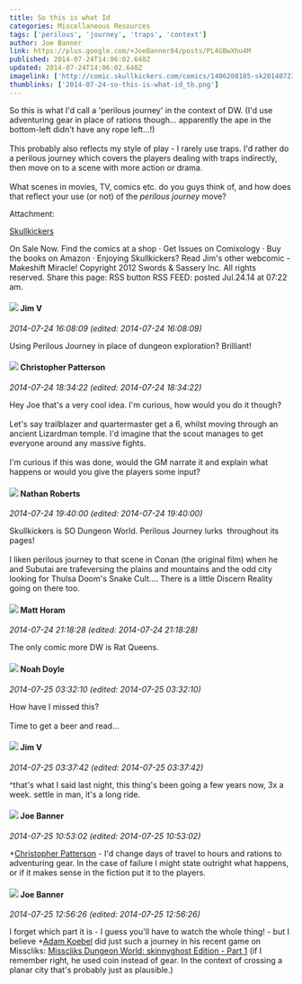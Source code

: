 ```yaml
---
title: So this is what Id
categories: Miscellaneous Resources
tags: ['perilous', 'journey', 'traps', 'context']
author: Joe Banner
link: https://plus.google.com/+JoeBanner84/posts/PL4GBwXhu4M
published: 2014-07-24T14:06:02.648Z
updated: 2014-07-24T14:06:02.648Z
imagelink: ['http://comic.skullkickers.com/comics/1406208185-sk20140723.jpg']
thumblinks: ['2014-07-24-so-this-is-what-id_tb.png']
---
```


So this is what I&#39;d call a &#39;perilous journey&#39; in the context of DW. (I&#39;d use adventuring gear in place of rations though... apparently the ape in the bottom-left didn&#39;t have any rope left...!)<br /><br />This probably also reflects my style of play - I rarely use traps. I&#39;d rather do a perilous journey which covers the players dealing with traps indirectly, then move on to a scene with more action or drama.<br /><br />What scenes in movies, TV, comics etc. do you guys think of, and how does that reflect your use (or not) of the <i>perilous journey</i> move?


Attachment:

<a href='http://comic.skullkickers.com/index.php?id=553#.U9EQruOICSo'>Skullkickers</a>


On Sale Now. Find the comics at a shop · Get Issues on Comixology · Buy the books on Amazon · Enjoying Skullkickers? Read Jim's other webcomic - Makeshift Miracle! Copyright 2012 Swords & Sassery Inc. All rights reserved. Share this page: RSS button RSS FEED: posted Jul.24.14 at 07:22 am.
<div id='comment z13tfv3xzujztljw504cjhlokyrcvz3ahms0k'>
  <h4><img src='{{site.baseurl}}//images/avatars/115960798010335943593_photo.jpg'> Jim V</h4>
      <p><cite>2014-07-24 16:08:09 (edited: 2014-07-24 16:08:09)</cite></p>
        <p>Using Perilous Journey in place of dungeon exploration? Brilliant!</p>
</div>
        

<div id='comment z13tfv3xzujztljw504cjhlokyrcvz3ahms0k'>
  <h4><img src='{{site.baseurl}}//images/avatars/115679865490833275084_photo.jpg'> Christopher Patterson</h4>
      <p><cite>2014-07-24 18:34:22 (edited: 2014-07-24 18:34:22)</cite></p>
        <p>Hey Joe that&#39;s a very cool idea. I&#39;m curious, how would you do it though? <br /><br />Let&#39;s say trailblazer and quartermaster get a 6, whilst moving through an ancient Lizardman temple. I&#39;d imagine that the scout manages to get everyone around any massive fights.<br /><br />I&#39;m curious if this was done, would the GM narrate it and explain what happens or would you give the players some input?</p>
</div>
        

<div id='comment z13tfv3xzujztljw504cjhlokyrcvz3ahms0k'>
  <h4><img src='{{site.baseurl}}//images/avatars/117646243340764868749_photo.jpg'> Nathan Roberts</h4>
      <p><cite>2014-07-24 19:40:00 (edited: 2014-07-24 19:40:00)</cite></p>
        <p>Skullkickers is SO Dungeon World. Perilous Journey lurks  throughout its pages!<br /><br />I liken perilous journey to that scene in Conan (the original film) when he and Subutai are trafeversing the plains and mountains and the odd city looking for Thulsa Doom&#39;s Snake Cult.... There is a little Discern Reality going on there too.</p>
</div>
        

<div id='comment z13tfv3xzujztljw504cjhlokyrcvz3ahms0k'>
  <h4><img src='{{site.baseurl}}//images/avatars/105472060898626050077_photo.jpg'> Matt Horam</h4>
      <p><cite>2014-07-24 21:18:28 (edited: 2014-07-24 21:18:28)</cite></p>
        <p>The only comic more DW is Rat Queens.</p>
</div>
        

<div id='comment z13tfv3xzujztljw504cjhlokyrcvz3ahms0k'>
  <h4><img src='{{site.baseurl}}//images/avatars/101839266027576018089_photo.jpg'> Noah Doyle</h4>
      <p><cite>2014-07-25 03:32:10 (edited: 2014-07-25 03:32:10)</cite></p>
        <p>How have I missed this?<br /><br />Time to get a beer and read...</p>
</div>
        

<div id='comment z13tfv3xzujztljw504cjhlokyrcvz3ahms0k'>
  <h4><img src='{{site.baseurl}}//images/avatars/115960798010335943593_photo.jpg'> Jim V</h4>
      <p><cite>2014-07-25 03:37:42 (edited: 2014-07-25 03:37:42)</cite></p>
        <p>^that&#39;s what I said last night, this thing&#39;s been going a few years now, 3x a week. settle in man, it&#39;s a long ride.</p>
</div>
        

<div id='comment z13tfv3xzujztljw504cjhlokyrcvz3ahms0k'>
  <h4><img src='{{site.baseurl}}//images/avatars/103619294696451727396_photo.jpg'> Joe Banner</h4>
      <p><cite>2014-07-25 10:53:02 (edited: 2014-07-25 10:53:02)</cite></p>
        <p><span class="proflinkWrapper"><span class="proflinkPrefix">+</span><a class="proflink" href="https://plus.google.com/115679865490833275084" oid="115679865490833275084">Christopher Patterson</a></span> - I&#39;d change days of travel to hours and rations to adventuring gear. In the case of failure I might state outright what happens, or if it makes sense in the fiction put it to the players.</p>
</div>
        

<div id='comment z13tfv3xzujztljw504cjhlokyrcvz3ahms0k'>
  <h4><img src='{{site.baseurl}}//images/avatars/103619294696451727396_photo.jpg'> Joe Banner</h4>
      <p><cite>2014-07-25 12:56:26 (edited: 2014-07-25 12:56:26)</cite></p>
        <p>I forget which part it is - I guess you&#39;ll have to watch the whole thing! - but I believe <span class="proflinkWrapper"><span class="proflinkPrefix">+</span><a class="proflink" href="https://plus.google.com/112484087750169360510" oid="112484087750169360510">Adam Koebel</a></span> did just such a journey in his recent game on Misscliks: <a href="https://www.youtube.com/watch?v=lyIhZONUStY" class="ot-anchor">Misscliks Dungeon World: skinnyghost Edition - Part 1</a> (if I remember right, he used coin instead of gear. In the context of crossing a planar city that&#39;s probably just as plausible.)</p>
</div>
        